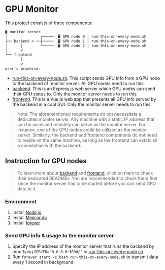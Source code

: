 # GPU Monitor

This project consists of three components:
```txt
🖥️ monitor server
│               ┌─────  🖥️ GPU node 0 | run-this-on-every-node.sh
├── backend < ──┼─────  🖥️ GPU node 1 | run-this-on-every-node.sh
│      │        └─────  🖥️ GPU node 2 | run-this-on-every-node.sh
│      v
└── frontend
       │
       v
user's browerser
```
- [run-this-on-every-node.sh](run-this-on-every-node.sh). This script sends GPU info from a GPU node to the backend of monitor server. All GPU nodes need to run this.
- [backend](backend). This is an Express.js web server which GPU nodes can send their GPU status to. Only the monitor server needs to run this.
- [frontend](frontend). This is a Vue.js web app that presents all GPU info served by the backend in a cool GUI. Only the monitor server needs to run this.

> Note: The aforementioned requirements do not necessitate a dedicated monitor server. Any machine with a static IP address that can be accessed remotely can serve as the monitor server. For instance, one of the GPU nodes could be utilized as the monitor server. Similarly, the backend and frontend components do not need to reside on the same machine, as long as the frontend can establish a connection with the backend.

## Instruction for GPU nodes
> To learn more about [backend](backend) and [frontend](frontend), click on them to check their dedicated READMEs. You are recommended to check them first since the monitor server has to be started before you can send GPU data to it.
### Environment
1. Install [Node.js](https://nodejs.org/)
1. Install [Miniconda](https://docs.conda.io/projects/miniconda/en/latest/)
1. Install [forever](https://www.npmjs.com/package/forever)
### Send GPU info & usage to the monitor server
1. Specify the IP address of the monitor server that runs the backend by modifying `SERVER="0.0.0.0:3000/"` in [run-this-on-every-node.sh](run-this-on-every-node.sh)
1. Run `forever start -c bash run-this-on-every-node.sh` to transmit data every 1 second in background


